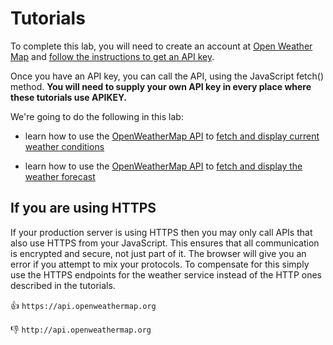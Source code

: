 # Tutorials

To complete this lab, you will need to create an account at [Open Weather Map](http://openweathermap.org) and [follow the instructions to get an API key](http://openweathermap.org/appid).

Once you have an API key, you can call the API, using the JavaScript fetch() method. **You will need to supply your own API key in every place where these tutorials use APIKEY.**

We're going to do the following in this lab:

* learn how to use the [OpenWeatherMap API](https://openweathermap.org/api) to [fetch and display current weather conditions](/tutorials/current-weather-conditions.md)

* learn how to use the [OpenWeatherMap API](https://openweathermap.org/api) to [fetch and display the weather forecast](/tutorials/weather-forecast.md)

## If you are using HTTPS
If your production server is using HTTPS then you may only call APIs that also use HTTPS from your JavaScript. This ensures that all communication is encrypted and secure, not just part of it. The browser will give you an error if you attempt to mix your protocols. To compensate for this simply use the HTTPS endpoints for the weather service instead of the HTTP ones described in the tutorials.

:+1: `https://api.openweathermap.org`

:-1: `http://api.openweathermap.org`

